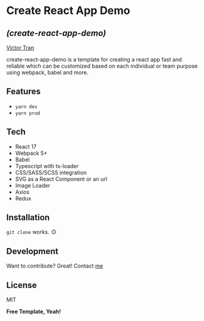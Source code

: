 # Create React App Demo
## _(create-react-app-demo)_

[Victor Tran](https://stackoverflow.com/users/11862231/victor-tran)

create-react-app-demo is a template for creating a react app fast and reliable which can be customized based on each individual or team purpose using webpack, babel and more.

## Features
- ``yarn dev``
- ``yarn prod``

## Tech

- React 17
- Webpack 5+
- Babel
- Typescript with ts-loader
- CSS/SASS/SCSS integration
- SVG as a React Component or an url
- Image Loader
- Axios
- Redux

## Installation

``git clone`` works. :D

## Development

Want to contribute? Great! Contact [me](mailto:victor.tran.august@gmail.com)

## License

MIT

**Free Template, Yeah!**

[//]: # (These are reference links used in the body of this note and get stripped out when the markdown processor does its job. There is no need to format nicely because it shouldn't be seen.)
